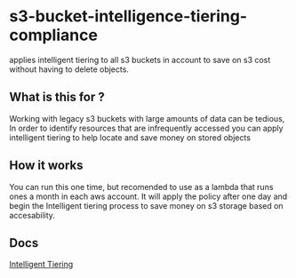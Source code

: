 # s3-bucket-intelligence-tiering-compliance
applies intelligent tiering to all s3 buckets in account to save on s3 cost without having to delete objects.

## What is this for ?
Working with legacy s3 buckets with large amounts of data can be tedious, In order to identify resources that are infrequently accessed you can apply intelligent tiering to help locate and save money on stored objects

## How it works
You can run this one time, but recomended to use as a lambda that runs ones a month in each aws account. It will apply the policy after one day and begin the Intelligent tiering process to save money on s3 storage based on accesability.

## Docs
[Intelligent Tiering](https://aws.amazon.com/s3/storage-classes/intelligent-tiering/)
